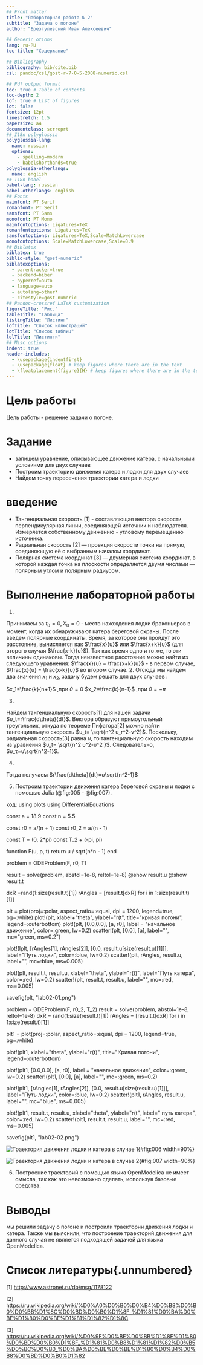 ```yaml
---
## Front matter
title: "Лабораторная работа № 2"
subtitle: "Задача о погоне"
author: "Брезгулевский Иван Алексеевич"

## Generic otions
lang: ru-RU
toc-title: "Содержание"

## Bibliography
bibliography: bib/cite.bib
csl: pandoc/csl/gost-r-7-0-5-2008-numeric.csl

## Pdf output format
toc: true # Table of contents
toc-depth: 2
lof: true # List of figures
lot: false
fontsize: 12pt
linestretch: 1.5
papersize: a4
documentclass: scrreprt
## I18n polyglossia
polyglossia-lang:
  name: russian
  options:
	- spelling=modern
	- babelshorthands=true
polyglossia-otherlangs:
  name: english
## I18n babel
babel-lang: russian
babel-otherlangs: english
## Fonts
mainfont: PT Serif
romanfont: PT Serif
sansfont: PT Sans
monofont: PT Mono
mainfontoptions: Ligatures=TeX
romanfontoptions: Ligatures=TeX
sansfontoptions: Ligatures=TeX,Scale=MatchLowercase
monofontoptions: Scale=MatchLowercase,Scale=0.9
## Biblatex
biblatex: true
biblio-style: "gost-numeric"
biblatexoptions:
  - parentracker=true
  - backend=biber
  - hyperref=auto
  - language=auto
  - autolang=other*
  - citestyle=gost-numeric
## Pandoc-crossref LaTeX customization
figureTitle: "Рис."
tableTitle: "Таблица"
listingTitle: "Листинг"
lofTitle: "Список иллюстраций"
lotTitle: "Список таблиц"
lolTitle: "Листинги"
## Misc options
indent: true
header-includes:
  - \usepackage{indentfirst}
  - \usepackage{float} # keep figures where there are in the text
  - \floatplacement{figure}{H} # keep figures where there are in the text
---
```


# Цель работы

Цель работы - решение задачи о погоне.

# Задание

- запишем уравнение, описывающее движение катера, с начальными условиями для двух случаев
- Построим траекторию движения катера и лодки для двух случаев
- Найдем точку пересечения траектории катера и лодки 

# введение

- Тангенциальная скорость [1] - составляющая вектора скорости, перпендикулярная линии, соединяющей источник и наблюдателя. Измеряется собственному движению - угловому перемещению источника.
- Радиальная скорость [2] — проекция скорости точки на прямую, соединяющую её с выбранным началом координат.
- Полярная система координат [3] — двумерная система координат, в которой каждая точка на плоскости определяется двумя числами — полярным углом и полярным радиусом.

# Выполнение лабораторной работы
1.
Принимаем за $t_0=0, X_0=0$ - место нахождения лодки браконьеров в момент, когда их обнаруживают катера береговой охраны. После введем полярные координаты.
Время, за которое они пройдут это расстояние, вычисляется как $\frac{x}{υ}$ или $\frac{x+k}{υ}$ (для второго случая $\frac{x-k}{υ}$). Так как время одно и то же, то эти величины одинаковы.
Тогда неизвестное расстояние можно найти из следующего уравнения: $\frac{x}{υ} = \frac{x+k}{υ}$ - в первом случае, $\frac{x}{υ} = \frac{x-k}{υ}$ во втором случае.
2.
Отсюда мы найдем два значения $x_1$ и $x_2$, задачу будем решать для двух случаев :

$x_1=\frac{k}{n+1}$ ,при $\theta=0$
$x_2=\frac{k}{n-1}$ ,при $\theta=-\pi$

3.
Найдем тангенциальную скорость[1] для нашей задачи $υ_t=r\frac{d\theta}{dt}$.
Вектора образуют прямоугольный треугольник, откуда по теореме Пифагора[2] можно найти тангенциальную скорость $υ_t= \sqrt{n^2 υ_r^2-v^2}$. Поскольку, радиальная скорость[3] равна $υ$, то тангенциальную скорость находим из уравнения $υ_t= \sqrt{n^2 υ^2-υ^2 }$. Следовательно, $υ_τ=υ\sqrt{n^2-1}$.

4.
Тогда получаем $r\frac{d\theta}{dt}=υ\sqrt{n^2-1}$

5. Построим траектории движения катера береговой охраны и лодки с помощью Julia  (@fig:005 - @fig:007).

код: using plots 
using DifferentialEquations


const a = 18.9
const n = 5.5

const r0 = a/(n + 1)
const r0_2 = a/(n - 1)

const T = (0, 2*pi)
const T_2 + (-pi, pi)

function F(u, p, t)
    return u / sqrt(n*n - 1)
end

problem = ODEProblem(F, r0, T)

result = solve(problem, abstol=1e-8, reltol=1e-8)
@show result.u
@show result.t 

dxR =rand(1:size(result.t)[1])
rAngles = [result.t[dxR] for i in 1:size(result.t)[1]]

plt = plot(proj=:polar, aspect_ratio=:equal, dpi = 1200, legend=true, bg=:white)
plot!(plt, xlabel+"theta", ylabel="r(t", title="кривая погони", legend=:outerbottom)
plot!(plt, [0.0,0.0], [a, r0], label = "начальное движение", color=:green, lw=0.2)
scatter!(plt, [0.0], [a], label="", mc="green, ms=0.2")

plot!(Iplt, [rAngles[1], rAngles[2]], [0.0, result.u[size(result.u)[1]]], label="Путь лодки", color=:blue, lw=0.2)
scatter!(plt, rAngles, result.u, label="", mc=:blue, ms=0.005)

plot!(plt, result.t, result.u, xlabel="theta", ylabel="r(t)", label="Путь катера", color=:red, lw=0.2)
scatter!(plt, result.t, result.u, label="", mc=:red, ms=0.005)

savefig(plt, "lab02-01.png")

problem = ODEProblem(F, r0_2, T_2)
result = solve(problem, abstol=1e-8, reltol=1e-8)
dxR = rand(1:size(result.t)[1])
rAngles = [result.t[dxR] for i in 1:size(result.t)[1]]

plt1 = plot(proj=:polar, aspect_ratio=:equal, dpi = 1200, legend=true, bg=:white)

plot!(plt1, xlabel="theta", ylabel="r(t)", title="Кривая погони", legend=:outerbottom)

plot!(plt1, [0.0,0.0], [a, r0], label = "начальное движение", color=:green, lw=0.2)
scatter!(plt1, [0.0], [a], label="", mc=:green, ms=0.2)

plot!(plt1, [rAngles[1], rAngles[2]], [0.0, result.u[size(result.u)[1]]], label="Путь лодки", color=:blue, lw=0.2)
scatter!(plt1, rAngles, result.u, label="", mc="blue", ms=0.005)

plot!(plt1, result.t, result.u, xlabel="theta", ylabel="r(t", label=" путь катера", color=:red, lw=0.2)
scatter!(plt1, result.t, result.u, label="", mc=:red, ms=0.005)

savefig(plt1, "lab02-02.png")


![Траектория движения лодки и катера в случае 1](image/1.png){#fig:006 width=90%}

![Траектория движения лодки и катера в случае 2](image/2.png){#fig:007 width=90%}

6. Построение траекторий с помощью языка OpenModelica не имеет смысла, так как это невозможно сделать, используя базовые средства.

# Выводы

мы решили задачу о погоне и построили траектории движения лодки и катера. Также мы выяснили, что построение траекторий движения для данного
случая не является подходящей задачей для языка OpenModelica.

# Список литературы{.unnumbered}

[1] http://www.astronet.ru/db/msg/1178122

[2] https://ru.wikipedia.org/wiki/%D0%A0%D0%B0%D0%B4%D0%B8%D0%B0%D0%BB%D1%8C%D0%BD%D0%B0%D1%8F_%D1%81%D0%BA%D0%BE%D1%80%D0%BE%D1%81%D1%82%D1%8C

[3] https://ru.wikipedia.org/wiki/%D0%9F%D0%BE%D0%BB%D1%8F%D1%80%D0%BD%D0%B0%D1%8F_%D1%81%D0%B8%D1%81%D1%82%D0%B5%D0%BC%D0%B0_%D0%BA%D0%BE%D0%BE%D1%80%D0%B4%D0%B8%D0%BD%D0%B0%D1%82
